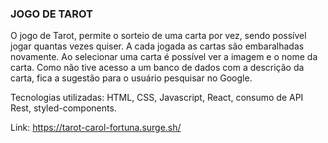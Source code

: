 ### JOGO DE TAROT

O jogo de Tarot, permite o sorteio de uma carta por vez, sendo possível jogar quantas vezes quiser.
A cada jogada as cartas são embaralhadas novamente.
Ao selecionar uma carta é possível ver a imagem e o nome da carta. 
Como não tive acesso a um banco de dados com a descrição da carta, fica a sugestão para o usuário pesquisar no Google. 

Tecnologias utilizadas:
HTML, CSS, Javascript, React, consumo de API Rest, styled-components. 

Link: https://tarot-carol-fortuna.surge.sh/
